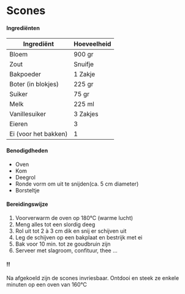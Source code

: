 # Scones

#### Ingrediënten

| Ingrediënt           | Hoeveelheid |
| -------------------- | ----------- |
| Bloem                | 900 gr      |
| Zout                 | Snuifje     |
| Bakpoeder            | 1 Zakje     |
| Boter (in blokjes)   | 225 gr      |
| Suiker               | 75 gr       |
| Melk                 | 225 ml      |
| Vanillesuiker        | 3 Zakjes    |
| Eieren               | 3           |
| Ei (voor het bakken) | 1           |

#### Benodigdheden

- Oven
- Kom
- Deegrol
- Ronde vorm om uit te snijden(ca. 5 cm diameter)
- Borsteltje

#### Bereidingswijze

1. Voorverwarm de oven op 180°C (warme lucht)
2. Meng alles tot een slordig deeg
3. Rol uit tot 2 à 3 cm dik en snij er schijven uit
4. Leg de schijven op een bakplaat en bestrijk met ei
5. Bak voor 10 min. tot ze goudbruin zijn
6. Serveer met slagroom, confituur, thee ...

#### !!

Na afgekoeld zijn de scones invriesbaar. Ontdooi en steek ze enkele minuten op een oven van 160°C